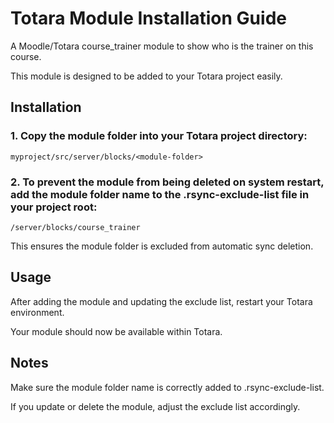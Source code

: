 # Totara Module Installation Guide
A Moodle/Totara course_trainer module to show who is the trainer on this course.

This module is designed to be added to your Totara project easily.

## Installation

### 1. Copy the module folder into your Totara project directory:
```
myproject/src/server/blocks/<module-folder>
````
### 2. To prevent the module from being deleted on system restart, add the module folder name to the .rsync-exclude-list file in your project root:

```
/server/blocks/course_trainer
```
This ensures the module folder is excluded from automatic sync deletion.

## Usage

After adding the module and updating the exclude list, restart your Totara environment.

Your module should now be available within Totara.

## Notes
Make sure the module folder name is correctly added to .rsync-exclude-list.

If you update or delete the module, adjust the exclude list accordingly.
